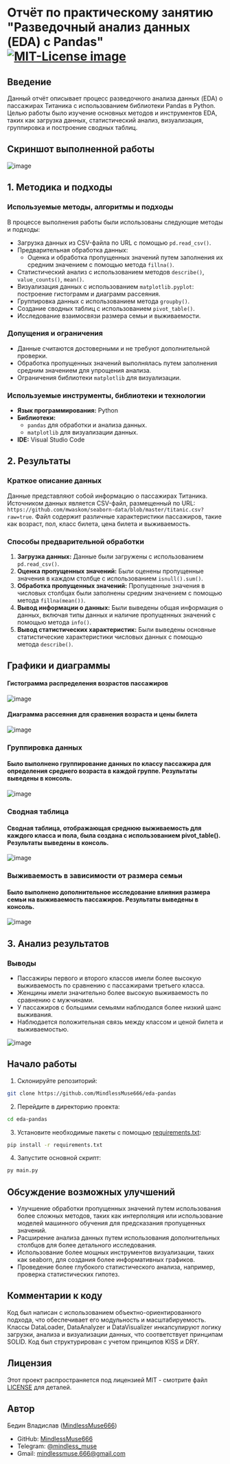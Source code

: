 # Отчёт по практическому занятию "Разведочный анализ данных (EDA) с Pandas" <a href="https://opensource.org/licenses/MIT"><img src="https://img.shields.io/badge/License-MIT-yellow.svg" alt="MIT-License image"></a>


## Введение
Данный отчёт описывает процесс разведочного анализа данных (EDA) о пассажирах Титаника с использованием библиотеки Pandas в Python. Целью работы было изучение основных методов и инструментов EDA, таких как загрузка данных, статистический анализ, визуализация, группировка и построение сводных таблиц.


## Скриншот выполненной работы
![image](https://github.com/user-attachments/assets/4596705d-a4be-438a-afde-2195f82ff64b)


## 1. Методика и подходы

### Используемые методы, алгоритмы и подходы
В процессе выполнения работы были использованы следующие методы и подходы:
- Загрузка данных из CSV-файла по URL с помощью `pd.read_csv()`.
- Предварительная обработка данных:
  - Оценка и обработка пропущенных значений путем заполнения их средним значением с помощью метода `fillna()`.
- Статистический анализ с использованием методов `describe()`, `value_counts()`, `mean()`.
- Визуализация данных с использованием `matplotlib.pyplot`: построение гистограмм и диаграмм рассеяния.
- Группировка данных с использованием метода `groupby()`.
- Создание сводных таблиц с использованием `pivot_table()`.
- Исследование взаимосвязи размера семьи и выживаемости.

### Допущения и ограничения
- Данные считаются достоверными и не требуют дополнительной проверки.
- Обработка пропущенных значений выполнялась путем заполнения средним значением для упрощения анализа.
- Ограничения библиотеки `matplotlib` для визуализации.

### Используемые инструменты, библиотеки и технологии
- **Язык программирования:** Python
- **Библиотеки:**
  - `pandas` для обработки и анализа данных.
  - `matplotlib` для визуализации данных.
- **IDE:** Visual Studio Code


## 2. Результаты

### Краткое описание данных
Данные представляют собой информацию о пассажирах Титаника. Источником данных является CSV-файл, размещенный по URL: `https://github.com/mwaskom/seaborn-data/blob/master/titanic.csv?raw=true`. Файл содержит различные характеристики пассажиров, такие как возраст, пол, класс билета, цена билета и выживаемость.

### Способы предварительной обработки
1. **Загрузка данных:** Данные были загружены с использованием `pd.read_csv()`.
2. **Оценка пропущенных значений:** Были оценены пропущенные значения в каждом столбце с использованием `isnull().sum()`.
3. **Обработка пропущенных значений:** Пропущенные значения в числовых столбцах были заполнены средним значением с помощью метода `fillna(mean())`.
4. **Вывод информации о данных:** Были выведены общая информация о данных, включая типы данных и наличие пропущенных значений с помощью метода `info()`.
5. **Вывод статистических характеристик:** Были выведены основные статистические характеристики числовых данных с помощью метода `describe()`.


## Графики и диаграммы
#### Гистограмма распределения возрастов пассажиров
![image](https://github.com/user-attachments/assets/b3825471-9a39-4985-b036-e321a52e1425)
#### Диаграмма рассеяния для сравнения возраста и цены билета
![image](https://github.com/user-attachments/assets/a19d4845-4d1e-4411-860e-cbf60727f40d)

### Группировка данных
#### Было выполнено группирование данных по классу пассажира для определения среднего возраста в каждой группе. Результаты выведены в консоль.
![image](https://github.com/user-attachments/assets/f3ba1571-ef4e-4fb7-b3e8-ba49398ec281)

### Сводная таблица
#### Сводная таблица, отображающая среднюю выживаемость для каждого класса и пола, была создана с использованием pivot_table(). Результаты выведены в консоль.
![image](https://github.com/user-attachments/assets/0c2b8c65-80fd-4fe1-b272-f593c92232ac)

### Выживаемость в зависимости от размера семьи
#### Было выполнено дополнительное исследование влияния размера семьи на выживаемость пассажиров. Результаты выведены в консоль.
![image](https://github.com/user-attachments/assets/cbb771f5-68b4-4c83-a6ec-499296f3dcb9)


## 3. Анализ результатов

### Выводы
- Пассажиры первого и второго классов имели более высокую выживаемость по сравнению с пассажирами третьего класса.
- Женщины имели значительно более высокую выживаемость по сравнению с мужчинами.
- У пассажиров с большими семьями наблюдался более низкий шанс выживания.
- Наблюдается положительная связь между классом и ценой билета и выживаемостью.

![image](https://github.com/user-attachments/assets/94f09a83-03da-4f50-9bfe-56259ca0655a)


## Начало работы

1. Склонируйте репозиторий:

```bash
git clone https://github.com/MindlessMuse666/eda-pandas
```

2. Перейдите в директорию проекта:
  
```bash
cd eda-pandas
```

3. Установите необходимые пакеты с помощью [requirements.txt](requirements.txt):

```bash
pip install -r requirements.txt
```

4. Запустите основной скрипт:

```bash
py main.py
```


## Обсуждение возможных улучшений
- Улучшение обработки пропущенных значений путем использования более сложных методов, таких как интерполяция или использование моделей машинного обучения для предсказания пропущенных значений.
- Расширение анализа данных путем использования дополнительных столбцов для более детального исследования.
- Использование более мощных инструментов визуализации, таких как seaborn, для создания более информативных графиков.
- Проведение более глубокого статистического анализа, например, проверка статистических гипотез.


## Комментарии к коду
Код был написан с использованием объектно-ориентированного подхода, что обеспечивает его модульность и масштабируемость. Классы DataLoader, DataAnalyzer и DataVisualizer инкапсулируют логику загрузки, анализа и визуализации данных, что соответствует принципам SOLID. Код был структурирован с учетом принципов KISS и DRY.


## Лицензия

Этот проект распространяется под лицензией MIT - смотрите файл [LICENSE](LICENSE) для деталей.


## Автор

Бедин Владислав ([MindlessMuse666](https://github.com/MindlessMuse666))
  - GitHub: [MindlessMuse666](https://github.com/MindlessMuse666 "Владислав: https://github.com/MindlessMuse666")
  - Telegram: [@mindless_muse](t.me/mindless_muse)
  - Gmail: [mindlessmuse.666@gmail.com](mindlessmuse.666@gmail.com)
